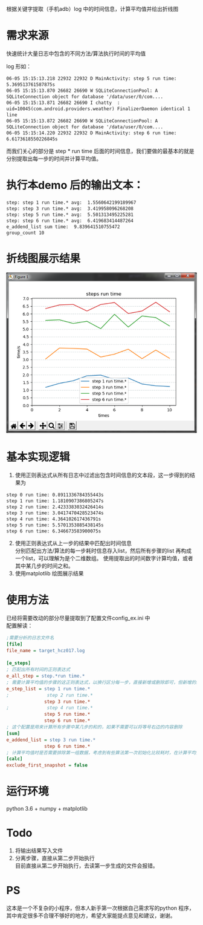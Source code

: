 根据关键字提取（手机adb）log 中的时间信息，计算平均值并绘出折线图
# 需求来源
快速统计大量日志中包含的不同方法/算法执行时间的平均值

log 形如：

```LOG
06-05 15:15:13.218 22932 22932 D MainActivity: step 5 run time: 5.369513761587875s
06-05 15:15:13.870 26682 26690 W SQLiteConnectionPool: A SQLiteConnection object for database '/data/user/0/com....
06-05 15:15:13.871 26682 26690 I chatty  : uid=10045(com.android.providers.weather) FinalizerDaemon identical 1 line
06-05 15:15:13.872 26682 26690 W SQLiteConnectionPool: A SQLiteConnection object for database '/data/user/0/com....
06-05 15:15:14.220 22932 22932 D MainActivity: step 6 run time: 6.6173618550226845s
```

而我们关心的部分是 step * run time 后面的时间信息，我们要做的最基本的就是分别提取出每一步的时间并计算平均值。

# 执行本demo 后的输出文本：

```log
step: step 1 run time.* avg:  1.5560642199189967
step: step 3 run time.* avg:  3.419958096268208
step: step 5 run time.* avg:  5.501313495225281
step: step 6 run time.* avg:  6.419683414487264
e_addend_list sum time:  9.839641510755472
group_count 10
```

# 折线图展示结果
![](line_chart.png)

# 基本实现逻辑
1. 使用正则表达式从所有日志中过滤出包含时间信息的文本段，这一步得到的结果为
```log
step 0 run time: 0.8911336784355443s
step 1 run time: 1.1810907386805247s
step 2 run time: 2.4233383032426414s
step 3 run time: 3.0417470428523474s
step 4 run time: 4.364102617436791s
step 5 run time: 5.5701353885438145s
step 6 run time: 6.346673583900075s
```
2. 使用正则表达式从上一步的结果中匹配出时间信息  
分别匹配出方法/算法的每一步耗时信息存入list，然后所有步骤的list 再构成一个list，可以理解为是个二维数组。
使用提取出的时间数字计算均值，或者其中某几步的时间之和。
3. 使用matplotlib 绘图展示结果

# 使用方法
已经将需要改动的部分尽量提取到了配置文件config_ex.ini 中  
配置解读：
```ini
;需要分析的日志文件名
[file]
file_name = target_hcz017.log

[e_steps]
; 匹配出所有时间的正则表达式
e_all_step = step.*run time.*
; 需要计算平均值的步骤的这正则表达式，以换行区分每一步，直接新增或删除即可，但新增的step 一定要包含在all_step 过滤出的结果中
e_step_list = step 1 run time.*
;              step 2 run time.*
              step 3 run time.*
;              step 4 run time.*
              step 5 run time.*
              step 6 run time.*
; 这个配置是用来计算所有步骤中某几步的和的，如果不需要可以将等号右边的内容删除
[sum]
e_addend_list = step 3 run time.*
              step 6 run time.*
; 计算平均值时是否需要排除第一组数据，考虑到有些算法第一次初始化比较耗时，在计算平均值时可能需要去除第一组的影响（绘图结果不受此配置影响）
[calc]
exclude_first_snapshot = false
```
# 运行环境
python 3.6 + numpy + matplotlib 

# Todo
1. 将输出结果写入文件
2. 分离步骤，直接从第二步开始执行  
目前直接从第二步开始执行，去读第一步生成的文件会报错。
# PS

这本是一个不复杂的小程序，但本人新手第一次根据自己需求写的python 程序，其中肯定很多不合理不够好的地方，希望大家能提点意见和建议，谢谢。
